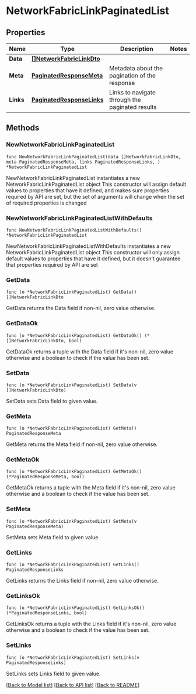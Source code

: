 # NetworkFabricLinkPaginatedList

## Properties

Name | Type | Description | Notes
------------ | ------------- | ------------- | -------------
**Data** | [**[]NetworkFabricLinkDto**](NetworkFabricLinkDto.md) |  | 
**Meta** | [**PaginatedResponseMeta**](PaginatedResponseMeta.md) | Metadata about the pagination of the response | 
**Links** | [**PaginatedResponseLinks**](PaginatedResponseLinks.md) | Links to navigate through the paginated results | 

## Methods

### NewNetworkFabricLinkPaginatedList

`func NewNetworkFabricLinkPaginatedList(data []NetworkFabricLinkDto, meta PaginatedResponseMeta, links PaginatedResponseLinks, ) *NetworkFabricLinkPaginatedList`

NewNetworkFabricLinkPaginatedList instantiates a new NetworkFabricLinkPaginatedList object
This constructor will assign default values to properties that have it defined,
and makes sure properties required by API are set, but the set of arguments
will change when the set of required properties is changed

### NewNetworkFabricLinkPaginatedListWithDefaults

`func NewNetworkFabricLinkPaginatedListWithDefaults() *NetworkFabricLinkPaginatedList`

NewNetworkFabricLinkPaginatedListWithDefaults instantiates a new NetworkFabricLinkPaginatedList object
This constructor will only assign default values to properties that have it defined,
but it doesn't guarantee that properties required by API are set

### GetData

`func (o *NetworkFabricLinkPaginatedList) GetData() []NetworkFabricLinkDto`

GetData returns the Data field if non-nil, zero value otherwise.

### GetDataOk

`func (o *NetworkFabricLinkPaginatedList) GetDataOk() (*[]NetworkFabricLinkDto, bool)`

GetDataOk returns a tuple with the Data field if it's non-nil, zero value otherwise
and a boolean to check if the value has been set.

### SetData

`func (o *NetworkFabricLinkPaginatedList) SetData(v []NetworkFabricLinkDto)`

SetData sets Data field to given value.


### GetMeta

`func (o *NetworkFabricLinkPaginatedList) GetMeta() PaginatedResponseMeta`

GetMeta returns the Meta field if non-nil, zero value otherwise.

### GetMetaOk

`func (o *NetworkFabricLinkPaginatedList) GetMetaOk() (*PaginatedResponseMeta, bool)`

GetMetaOk returns a tuple with the Meta field if it's non-nil, zero value otherwise
and a boolean to check if the value has been set.

### SetMeta

`func (o *NetworkFabricLinkPaginatedList) SetMeta(v PaginatedResponseMeta)`

SetMeta sets Meta field to given value.


### GetLinks

`func (o *NetworkFabricLinkPaginatedList) GetLinks() PaginatedResponseLinks`

GetLinks returns the Links field if non-nil, zero value otherwise.

### GetLinksOk

`func (o *NetworkFabricLinkPaginatedList) GetLinksOk() (*PaginatedResponseLinks, bool)`

GetLinksOk returns a tuple with the Links field if it's non-nil, zero value otherwise
and a boolean to check if the value has been set.

### SetLinks

`func (o *NetworkFabricLinkPaginatedList) SetLinks(v PaginatedResponseLinks)`

SetLinks sets Links field to given value.



[[Back to Model list]](../README.md#documentation-for-models) [[Back to API list]](../README.md#documentation-for-api-endpoints) [[Back to README]](../README.md)


